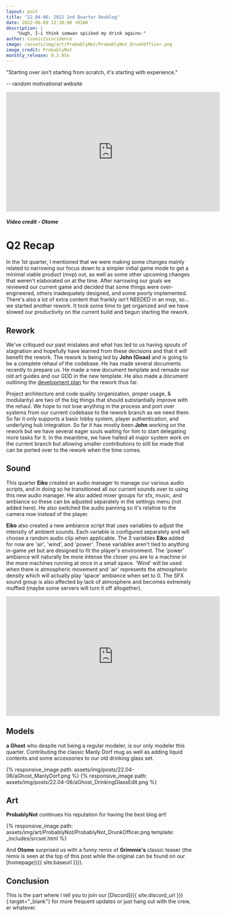 ```yaml
---
layout: post
title: "22.04-06: 2022 2nd Quarter Devblog"
date: 2022-06-09 12:30:00 +0100
description: |
    "Uugh, I-i think somwan spiiked my drink againn-"
author: CosmicCoincidence
image: /assets/img/art/ProbablyNot/ProbablyNot_DrunkOfficer.png
image_credit: ProbablyNot
monthly_release: 0.3.95n
---
```


"Starting over isn't starting from scratch, it's starting with experience."

-- random motivational website

<div>
    <iframe class="video" width="580px" height="325px" src="https://www.youtube-nocookie.com/embed/85hqKsNXOTQ" frameborder="0" allow="accelerometer; autoplay; encrypted-media; gyroscope; picture-in-picture" allowfullscreen></iframe>
    <h5><i>Video credit - Otome</i></h5>
</div>

# Q2 Recap

In the 1st quarter, I mentioned that we were making some changes mainly related to narrowing our focus down to a simpler initial game mode to get a minimal viable product (mvp) out, as well as some other upcoming changes that weren't elaborated on at the time. After narrowing our goals we reviewed our current game and decided that some things were over-engineered, others inadequately designed, and some poorly implemented. There's also a lot of extra content that frankly isn't NEEDED in an mvp, so... we started another rework. It took some time to get organized and we have slowed our productivity on the current build and begun starting the rework.

## Rework

We've critiqued our past mistakes and what has led to us having spouts of stagnation and hopefully have learned from these decisions and that it will benefit the rework. The rework is being led by **John (Goao)** and is going to be a complete rehaul of the codebase. He has made several documents recently to prepare us. He made a new document template and remade our old art guides and our GDD in the new template. He also made a document outlining the [development plan](https://docs.google.com/document/d/19-9G9lOs08ASp-7PPbZNZxd5BkOpdgaQ/edit?usp=sharing&ouid=108272549702843855013&rtpof=true&sd=true) for the rework thus far.

Project architecture and code quality (organization, proper usage, & modularity) are two of the big things that should substantially improve with the rehaul. We hope to not lose anything in the process and port over systems from our current codebase to the rework branch as we need them. So far it only supports a basic lobby system, player authentication, and underlying hub integration. So far it has mostly been **John** working on the rework but we have several eager souls waiting for him to start delegating more tasks for it. In the meantime, we have halted all major system work on the current branch but allowing smaller contributions to still be made that can be ported over to the rework when the time comes.

## Sound

This quarter **Eiko** created an audio manager to manage our various audio scripts, and in doing so he transitioned all our current sounds over to using this new audio manager. He also added mixer groups for sfx, music, and ambiance so these can be adjusted separately in the settings menu (not added here). He also switched the audio panning so it's relative to the camera now instead of the player.

**Eiko** also created a new ambiance script that uses variables to adjust the intensity of ambient sounds. Each variable is configured separately and will choose a random audio clip when applicable. The 3 variables **Eiko** added for now are 'air', 'wind', and 'power'. These variables aren't tied to anything in-game yet but are designed to fit the player's environment. The 'power' ambiance will naturally be more intense the closer you are to a machine or the more machines running at once in a small space. 'Wind' will be used when there is atmospheric movement and 'air' represents the atmospheric density which will actually play 'space' ambiance when set to 0. The SFX sound group is also affected by lack of atmosphere and becomes extremely muffled (maybe some servers will turn it off altogether).

<iframe class="video" width="580px" height="325px" src="https://user-images.githubusercontent.com/53350053/168268021-f14a0570-64df-4d15-b8f5-9522f14311ab.mp4" frameborder="0" allow="accelerometer; autoplay; encrypted-media; gyroscope; picture-in-picture" allowfullscreen></iframe>

## Models

**a Ghost** who despite not being a regular modeler, is our only modeler this quarter. Contributing the classic Manly Dorf mug as well as adding liquid contents and some accessories to our old drinking glass set.

<div class='horizontal-2' markdown='1'>
  {% responsive_image path: assets/img/posts/22.04-06/aGhost_ManlyDorf.png %}
  {% responsive_image path: assets/img/posts/22.04-06/aGhost_DrinkingGlassEdit.png %}
</div>

## Art

**ProbablyNot** continues his reputation for having the best blog art!

{% responsive_image path: assets/img/art/ProbablyNot/ProbablyNot_DrunkOfficer.png template: _includes/srcset.html %}

And **Otome** surprised us with a funny remix of **Grimmie's** classic teaser (the remix is seen at the top of this post while the original can be found on our [homepage]({{ site.baseurl }})).

## Conclusion

This is the part where I tell you to join our [Discord]({{ site.discord_url }}){:target="_blank"} for more frequent updates or just hang out with the crew, er whatever.
